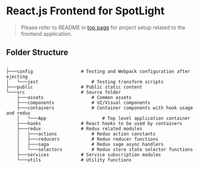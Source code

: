 # React.js Frontend for SpotLight

> Please refer to README in [top page](https://github.com/terryluzj/cs-spotlight-personality-in-music/) for project setup related to the frontend application.

## Folder Structure

```
.
├───config                  # Testing and Webpack configuration after ejecting
│   └───jest                    # Testing transform scripts
├───public                  # Public static content
└───src                     # Source folder
    ├───assets                  # Common assets
    ├───components              # UI/Visual components
    ├───containers              # Container components with hook usage and redux
    │   └───App                     # Top level application container
    ├───hooks               # React hooks to be used by containers
    ├───redux               # Redux related modules
    │   ├───actions             # Redux action constants
    │   ├───reducers            # Redux reducer functions
    │   ├───saga                # Redux sage async handlers
    │   └───selectors           # Redux store state selector functions
    ├───services            # Service subscription modules
    └───utils               # Utility functions
```
